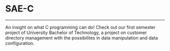 # SAE-C
-----------------------------------------------------------------------------------------------------------------------------------------------------------------------------------
An insight on what C programming can do! Check out our first semester project of University Bachelor of Technology, a project on customer directory management with the possibilites in data manipulation and data configuration.

